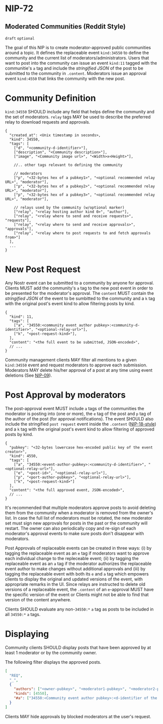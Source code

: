 NIP-72
======

Moderated Communities (Reddit Style)
------------------------------------

`draft` `optional`

The goal of this NIP is to create moderator-approved public communities around a topic. It defines the replaceable event `kind:34550` to define the community and the current list of moderators/administrators. Users that want to post into the community can issue an event `kind:11` tagged with the communitie's `a` tag and include the *stringified JSON* of the post to be submitted to the community in `.content`. Moderators issue an approval event `kind:4550` that links the community with the new post.

# Community Definition

`kind:34550` SHOULD include any field that helps define the community and the set of moderators. `relay` tags MAY be used to describe the preferred relay to download requests and approvals.

```jsonc
{
  "created_at": <Unix timestamp in seconds>,
  "kind": 34550,
  "tags": [
    ["d", "<community-d-identifier>"],
    ["description", "<Community description>"],
    ["image", "<Community image url>", "<Width>x<Height>"],

    //.. other tags relevant to defining the community

    // moderators
    ["p", "<32-bytes hex of a pubkey1>", "<optional recommended relay URL>", "moderator"],
    ["p", "<32-bytes hex of a pubkey2>", "<optional recommended relay URL>", "moderator"],
    ["p", "<32-bytes hex of a pubkey3>", "<optional recommended relay URL>", "moderator"],

    // relays used by the community (w/optional marker)
    ["relay", "<relay hosting author kind 0>", "author"],
    ["relay", "<relay where to send and receive requests>", "requests"],
    ["relay", "<relay where to send and receive approvals>", "approvals"],
    ["relay", "<relay where to post requests to and fetch approvals from>"]
  ],
  ...
}
```

# New Post Request

Any Nostr event can be submitted to a community by anyone for approval. Clients MUST add the community's `a` tag to the new post event in order to be presented for the moderator's approval. The `content` MUST contain the *stringified JSON* of the event to be sumbitted to the community and a `k` tag with the original post's event kind to allow filtering posts by kind.

```jsonc
{
  "kind": 11,
  "tags": [
    ["a", "34550:<community event author pubkey>:<community-d-identifier>", "<optional-relay-url>"],
    ["k", "<post-request-kind>"],
  ],
  "content": "<the full event to be submitted, JSON-encoded>",
  // ...
}
```

Community management clients MAY filter all mentions to a given `kind:34550` event and request moderators to approve each submission. Moderators MAY delete his/her approval of a post at any time using event deletions (See [NIP-09](09.md)).

# Post Approval by moderators

The post-approval event MUST include `a` tags of the communities the moderator is posting into (one or more), the `e` tag of the post and `p` tag of the author of the post (for approval notifications). The event SHOULD also include the stringified `post request` event inside the `.content` ([NIP-18-style](18.md)) and a `k` tag with the original post's event kind to allow filtering of approved posts by kind.

```jsonc
{
  "pubkey": "<32-bytes lowercase hex-encoded public key of the event creator>",
  "kind": 4550,
  "tags": [
    ["a", "34550:<event-author-pubkey>:<community-d-identifier>", "<optional-relay-url>"],
    ["e", "<post-id>", "<optional-relay-url>"],
    ["p", "<port-author-pubkey>", "<optional-relay-url>"],
    ["k", "<post-request-kind>"]
  ],
  "content": "<the full approved event, JSON-encoded>",
  // ...
}
```

It's recommended that multiple moderators approve posts to avoid deleting them from the community when a moderator is removed from the owner's list. In case the full list of moderators must be rotated, the new moderator set must sign new approvals for posts in the past or the community will restart. The owner can also periodically copy and re-sign of each moderator's approval events to make sure posts don't disappear with moderators.

Post Approvals of replaceable events can be created in three ways: (i) by tagging the replaceable event as an `e` tag if moderators want to approve each individual change to the repleceable event; (ii) by tagging the replaceable event as an `a` tag if the moderator authorizes the replaceable event author to make changes without additional approvals and (iii) by tagging the replaceable event with both its `e` and `a` tag which empowers clients to display the original and updated versions of the event, with appropriate remarks in the UI. Since relays are instructed to delete old versions of a replaceable event, the `.content` of an `e`-approval MUST have the specific version of the event or Clients might not be able to find that version of the content anywhere.

Clients SHOULD evaluate any non-`34550:*` `a` tag as posts to be included in all `34550:*` `a` tags.

# Displaying

Community clients SHOULD display posts that have been approved by at least 1 moderator or by the community owner.

The following filter displays the approved posts.

```json
[
  "REQ",
  "_",
  {
    "authors": ["<owner-pubkey>", "<moderator1-pubkey>", "<moderator2-pubkey>", "<moderator3-pubkey>", ...],
    "kinds": [4550],
    "#a": ["34550:<Community event author pubkey>:<d-identifier of the community>"],
  }
]
```

Clients MAY hide approvals by blocked moderators at the user's request.
